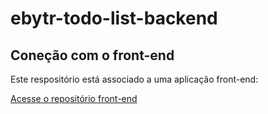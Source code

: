 # ebytr-todo-list-backend


## Coneção com o front-end

Este respositório está associado a uma aplicação front-end: 

[Acesse o repositório front-end](https://github.com/carolvpinheiro/Ebytr-todo-list-frontend)
